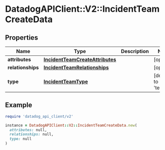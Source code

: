 # DatadogAPIClient::V2::IncidentTeamCreateData

## Properties

| Name              | Type                                                                | Description | Notes                        |
| ----------------- | ------------------------------------------------------------------- | ----------- | ---------------------------- |
| **attributes**    | [**IncidentTeamCreateAttributes**](IncidentTeamCreateAttributes.md) |             | [optional]                   |
| **relationships** | [**IncidentTeamRelationships**](IncidentTeamRelationships.md)       |             | [optional]                   |
| **type**          | [**IncidentTeamType**](IncidentTeamType.md)                         |             | [default to &#39;teams&#39;] |

## Example

```ruby
require 'datadog_api_client/v2'

instance = DatadogAPIClient::V2::IncidentTeamCreateData.new(
  attributes: null,
  relationships: null,
  type: null
)
```
